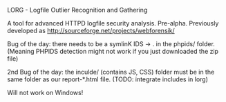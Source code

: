 LORG - Logfile Outlier Recognition and Gathering

A tool for advanced HTTPD logfile security analysis. Pre-alpha.
Previously developed as http://sourceforge.net/projects/webforensik/

Bug of the day: there needs to be a symlinK IDS -> . in the phpids/ folder.
(Meaning PHPIDS detection might not work if you just downloaded the zip file)

2nd Bug of the day: the inculde/ (contains JS, CSS) folder must be in the
same folder as our report-*.html file. (TODO: integrate includes in lorg)

Will not work on Windows!
